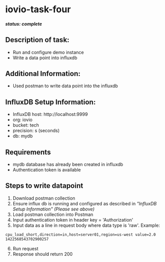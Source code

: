 # iovio-task-four
##### status: *complete*

## Description of task:
* Run and configure demo instance
* Write a data point into influxdb 

## Additional Information:
* Used postman to write data point into the influxdb

## InfluxDB Setup Information:
* InfluxDB host: http://localhost:9999
* org: iovio
* bucket: tech
* precision: s (seconds)
* db: mydb

## Requirements
* mydb database has already been created in influxdb
* Authentication token is available

## Steps to write datapoint
1. Download postman collection
2. Ensure influx db is running and configured as described in *"InfluxDB Setup Information"* _(Please see above)_
3. Load postman collection into Postman
4. Input authentication token in header key = 'Authorization'
5. Input data as a line in request body where data type is 'raw'. Example: 
```
cpu_load_short,direction=in,host=server01,region=us-west value=2.0 1422568543702900257
```
6. Run request
7. Response should return 200

